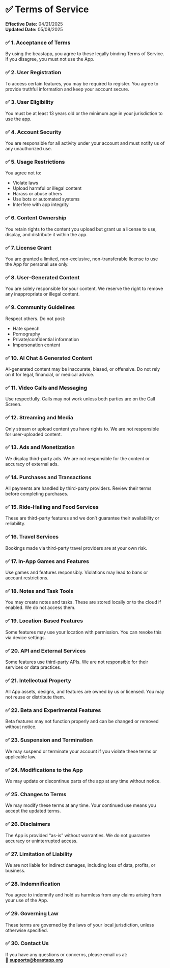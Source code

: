 # ✅ Terms of Service

**Effective Date:** 04/21/2025  
**Updated Date:** 05/08/2025

### ✅ 1. Acceptance of Terms  
By using the beastapp, you agree to these legally binding Terms of Service. If you disagree, you must not use the App.

### ✅ 2. User Registration  
To access certain features, you may be required to register. You agree to provide truthful information and keep your account secure.

### ✅ 3. User Eligibility  
You must be at least 13 years old or the minimum age in your jurisdiction to use the app.

### ✅ 4. Account Security  
You are responsible for all activity under your account and must notify us of any unauthorized use.

### ✅ 5. Usage Restrictions  
You agree not to:
- Violate laws
- Upload harmful or illegal content
- Harass or abuse others
- Use bots or automated systems
- Interfere with app integrity

### ✅ 6. Content Ownership  
You retain rights to the content you upload but grant us a license to use, display, and distribute it within the app.

### ✅ 7. License Grant  
You are granted a limited, non-exclusive, non-transferable license to use the App for personal use only.

### ✅ 8. User-Generated Content  
You are solely responsible for your content. We reserve the right to remove any inappropriate or illegal content.

### ✅ 9. Community Guidelines  
Respect others. Do not post:
- Hate speech
- Pornography
- Private/confidential information
- Impersonation content

### ✅ 10. AI Chat & Generated Content  
AI-generated content may be inaccurate, biased, or offensive. Do not rely on it for legal, financial, or medical advice.

### ✅ 11. Video Calls and Messaging  
Use respectfully. Calls may not work unless both parties are on the Call Screen.

### ✅ 12. Streaming and Media  
Only stream or upload content you have rights to. We are not responsible for user-uploaded content.

### ✅ 13. Ads and Monetization  
We display third-party ads. We are not responsible for the content or accuracy of external ads.

### ✅ 14. Purchases and Transactions  
All payments are handled by third-party providers. Review their terms before completing purchases.

### ✅ 15. Ride-Hailing and Food Services  
These are third-party features and we don’t guarantee their availability or reliability.

### ✅ 16. Travel Services  
Bookings made via third-party travel providers are at your own risk.

### ✅ 17. In-App Games and Features  
Use games and features responsibly. Violations may lead to bans or account restrictions.

### ✅ 18. Notes and Task Tools  
You may create notes and tasks. These are stored locally or to the cloud if enabled. We do not access them.

### ✅ 19. Location-Based Features  
Some features may use your location with permission. You can revoke this via device settings.

### ✅ 20. API and External Services  
Some features use third-party APIs. We are not responsible for their services or data practices.

### ✅ 21. Intellectual Property  
All App assets, designs, and features are owned by us or licensed. You may not reuse or distribute them.

### ✅ 22. Beta and Experimental Features  
Beta features may not function properly and can be changed or removed without notice.

### ✅ 23. Suspension and Termination  
We may suspend or terminate your account if you violate these terms or applicable law.

### ✅ 24. Modifications to the App  
We may update or discontinue parts of the app at any time without notice.

### ✅ 25. Changes to Terms  
We may modify these terms at any time. Your continued use means you accept the updated terms.

### ✅ 26. Disclaimers  
The App is provided “as-is” without warranties. We do not guarantee accuracy or uninterrupted access.

### ✅ 27. Limitation of Liability  
We are not liable for indirect damages, including loss of data, profits, or business.

### ✅ 28. Indemnification  
You agree to indemnify and hold us harmless from any claims arising from your use of the App.

### ✅ 29. Governing Law  
These terms are governed by the laws of your local jurisdiction, unless otherwise specified.

### ✅ 30. Contact Us  
If you have any questions or concerns, please email us at:  
📧 **[supports@beastapp.org](mailto:supports@beastapp.org)**

